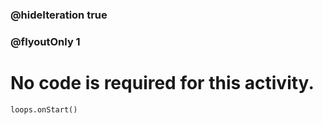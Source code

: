 ### @hideIteration true 
### @flyoutOnly 1


# No code is required for this activity. 

```blocks
loops.onStart()
```